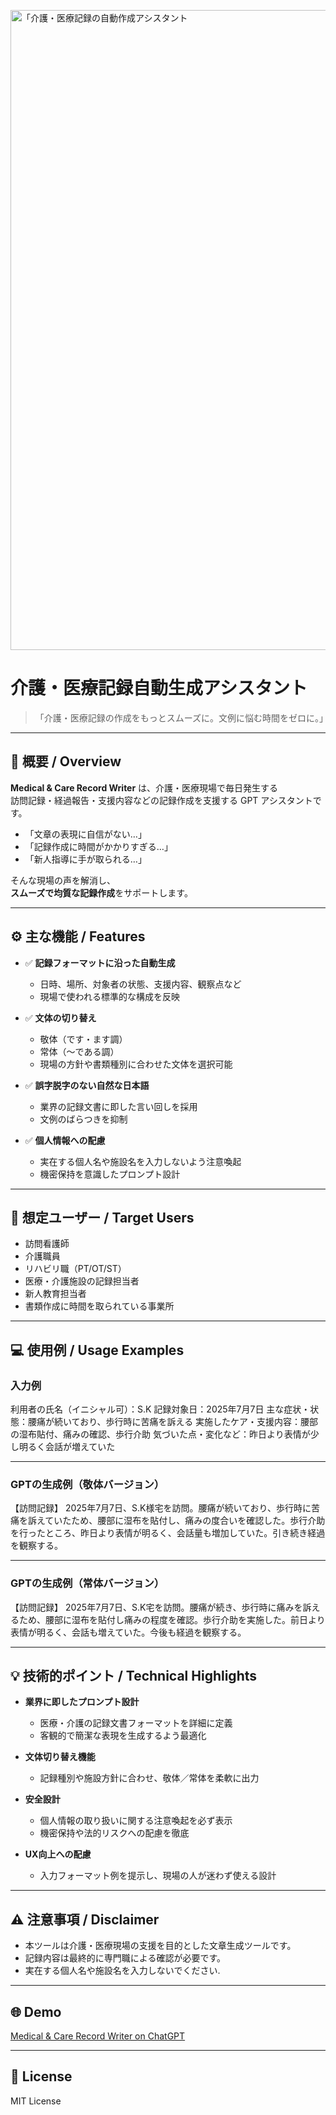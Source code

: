 <p>
<img width="1536" height="1024" alt="「介護・医療記録の自動作成アシスタント" src="https://github.com/user-attachments/assets/cecb2f29-9b89-4ea4-b6ef-b254a753921b" />
</p>

# 介護・医療記録自動生成アシスタント

> 「介護・医療記録の作成をもっとスムーズに。文例に悩む時間をゼロに。」

---

## 📌 概要 / Overview

**Medical & Care Record Writer** は、介護・医療現場で毎日発生する  
訪問記録・経過報告・支援内容などの記録作成を支援する GPT アシスタントです。

- 「文章の表現に自信がない…」
- 「記録作成に時間がかかりすぎる…」
- 「新人指導に手が取られる…」

そんな現場の声を解消し、  
**スムーズで均質な記録作成**をサポートします。

---

## ⚙️ 主な機能 / Features

- ✅ **記録フォーマットに沿った自動生成**
  - 日時、場所、対象者の状態、支援内容、観察点など
  - 現場で使われる標準的な構成を反映

- ✅ **文体の切り替え**
  - 敬体（です・ます調）
  - 常体（〜である調）
  - 現場の方針や書類種別に合わせた文体を選択可能

- ✅ **誤字脱字のない自然な日本語**
  - 業界の記録文書に即した言い回しを採用
  - 文例のばらつきを抑制

- ✅ **個人情報への配慮**
  - 実在する個人名や施設名を入力しないよう注意喚起
  - 機密保持を意識したプロンプト設計

---

## 🎯 想定ユーザー / Target Users

- 訪問看護師
- 介護職員
- リハビリ職（PT/OT/ST）
- 医療・介護施設の記録担当者
- 新人教育担当者
- 書類作成に時間を取られている事業所

---

## 💻 使用例 / Usage Examples

### 入力例

利用者の氏名（イニシャル可）：S.K
記録対象日：2025年7月7日
主な症状・状態：腰痛が続いており、歩行時に苦痛を訴える
実施したケア・支援内容：腰部の湿布貼付、痛みの確認、歩行介助
気づいた点・変化など：昨日より表情が少し明るく会話が増えていた


---

### GPTの生成例（敬体バージョン）
【訪問記録】
2025年7月7日、S.K様宅を訪問。腰痛が続いており、歩行時に苦痛を訴えていたため、腰部に湿布を貼付し、痛みの度合いを確認した。歩行介助を行ったところ、昨日より表情が明るく、会話量も増加していた。引き続き経過を観察する。


---

### GPTの生成例（常体バージョン）
【訪問記録】
2025年7月7日、S.K宅を訪問。腰痛が続き、歩行時に痛みを訴えるため、腰部に湿布を貼付し痛みの程度を確認。歩行介助を実施した。前日より表情が明るく、会話も増えていた。今後も経過を観察する。


---

## 💡 技術的ポイント / Technical Highlights

- **業界に即したプロンプト設計**
  - 医療・介護の記録文書フォーマットを詳細に定義
  - 客観的で簡潔な表現を生成するよう最適化

- **文体切り替え機能**
  - 記録種別や施設方針に合わせ、敬体／常体を柔軟に出力

- **安全設計**
  - 個人情報の取り扱いに関する注意喚起を必ず表示
  - 機密保持や法的リスクへの配慮を徹底

- **UX向上への配慮**
  - 入力フォーマット例を提示し、現場の人が迷わず使える設計

---

## ⚠️ 注意事項 / Disclaimer

- 本ツールは介護・医療現場の支援を目的とした文章生成ツールです。
- 記録内容は最終的に専門職による確認が必要です。
- 実在する個人名や施設名を入力しないでください.

---

## 🌐 Demo

[Medical & Care Record Writer on ChatGPT](https://chatgpt.com/g/g-686c82cfe2e88191a974d81037431cf7-yi-liao-jie-hu-xian-chang-noji-lu-wen-shu-zi-dong-sheng-cheng-asisutanto)

---

## 📄 License

MIT License




